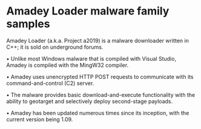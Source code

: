 # Amadey Loader malware family samples

Amadey Loader (a.k.a. Project a2019) is a malware downloader written in C++; it is sold on
underground forums.


• Unlike most Windows malware that is compiled with Visual Studio, Amadey is compiled with the
MingW32 compiler.

• Amadey uses unencrypted HTTP POST requests to communicate with its command-and-control
(C2) server.

• The malware provides basic download-and-execute functionality with the ability to geotarget
and selectively deploy second-stage payloads.

• Amadey has been updated numerous times since its inception, with the current version being
1.09.
